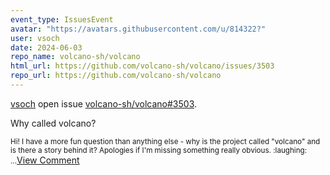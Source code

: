 ```yaml
---
event_type: IssuesEvent
avatar: "https://avatars.githubusercontent.com/u/814322?"
user: vsoch
date: 2024-06-03
repo_name: volcano-sh/volcano
html_url: https://github.com/volcano-sh/volcano/issues/3503
repo_url: https://github.com/volcano-sh/volcano
---
```


<a href='https://github.com/vsoch' target='_blank'>vsoch</a> open issue <a href='https://github.com/volcano-sh/volcano/issues/3503' target='_blank'>volcano-sh/volcano#3503</a>.

<p>Why called volcano?</p><small>Hi! I have a more fun question than anything else - why is  the project called "volcano" and is there a story behind it? Apologies if I'm missing something really obvious. :laughing: ...</small><a href='https://github.com/volcano-sh/volcano/issues/3503' target='_blank'>View Comment</a>